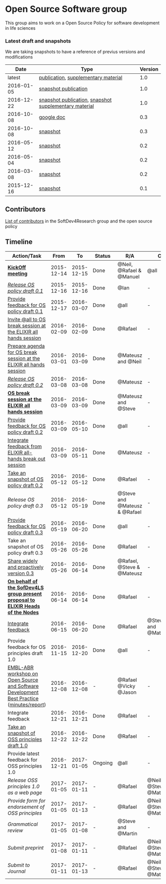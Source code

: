 # Open Source Software group
This group aims to work on a Open Source Policy for software development in life sciences

### Latest draft and snapshots
We are taking snapshots to have a reference of previus versions and modifications

Date | Type | Version 
--- | --- | --- 
latest | [publication](https://docs.google.com/document/d/1r_J1D2Lum1up5XXejCCBVKoPkGuMeYI11qgFAojRBAE/edit?usp=sharing), [supplementary material](https://docs.google.com/document/d/1EvhqaDlC1u2iVfqGv-lvPGOgTM5Gc0zRbe70OhaBcqM/edit?usp=sharing) | 1.0
2016-01-05 | [snapshot publication](https://github.com/SoftDev4Research/open-source-software/blob/master/2017-01-05%20Open%20Source%20Principles%20for%20Research%20Software%20-%20publication%20-%201.0.md) | 1.0
2016-12-22 | [snapshot publication](https://github.com/SoftDev4Research/open-source-software/blob/master/2016-12-22%20Open%20Source%20Principles%20for%20Research%20Software%20-%20publication%20-%201.0.md), [snapshot supplementary material](https://github.com/SoftDev4Research/open-source-software/blob/master/2016-12-22%20Fears%20of%20open%20sourcing%20%26%20some%20ways%20to%20handle%20them%20-%20publication%20annex%201.0.md) | 1.0
2016-10-08 | [google doc](https://docs.google.com/document/d/1C8sWr-r9RJBO-RZaDtgjmlHLHCyTHxsBrD6I12vknQs/edit) | 0.3
2016-10-08 | [snapshot](https://github.com/SoftDev4Research/open-source-software/blob/master/2016-10-08%20Open%20source%20policy%20draft%200.3.md) | 0.3
2016-05-12 | [snapshot](https://github.com/SoftDev4Research/open-source-software/blob/master/2016-05-12%20Open%20source%20policy%20draft%200.2.md) | 0.2
2016-05-04 | [snapshot](https://github.com/SoftDev4Research/open-source-software/blob/master/2016-05-04%20Open%20source%20policy%20draft%200.2.md) | 0.2
2016-03-08 | [snapshot](https://github.com/SoftDev4Research/open-source-software/blob/master/2016-03-08%20Open%20source%20policy%20draft%200.2.md) | 0.2
2015-12-16 | [snapshot](https://github.com/SoftDev4Research/open-source-software/blob/master/2015-12-16%20Open%20source%20policy%20draft%200.1.md) | 0.1


## Contributors
[List of contributors](https://docs.google.com/spreadsheets/d/1JyFX5q2CQU7gzTuXrHrxKWYthnE9YcNWmu-qtB-nNxc/edit?usp=sharing) in the SoftDev4Research group and the open source policy



## Timeline

Action/Task | From | To | Status | R/A | C | I
--- | --- | --- | --- | --- | --- | ---
[**KickOff meeting**](https://docs.google.com/document/d/1kYvzigGBLtQAx4Jc7E0nsFu1oiiiitRR3vdWu7vGo1k/edit?usp=sharing) | 2015-12-14 | 2015-12-15 | Done | @Neil, @Rafael & @Manuel | @all | -
[*Release OS policy draft 0.1*](https://github.com/SoftDev4Research/open-source-software/blob/master/2015-12-16%20Open%20source%20policy%20draft%200.1.md) | 2015-12-16 | 2015-12-16 | Done | @Ian | - | @all
[Provide feedback for OS policy draft 0.1](https://github.com/SoftDev4Research/open-source-software/issues/02) | 2015-12-17 | 2016-03-07 | Done | @all | - | -
[Invite @all to OS break session at the ELIXIR all hands session](https://github.com/SoftDev4Research/open-source-software/issues/06) | 2016-02-09 | 2016-02-09 | Done | @Rafael | - | @all
[Prepare agenda for OS break session at the ELIXIR all hands session](https://github.com/SoftDev4Research/open-source-software/issues/07) | 2016-03-01 | 2016-03-09 | Done | @Mateusz and @Neil | - | -
[*Release OS policy draft 0.2*](https://github.com/SoftDev4Research/open-source-software/blob/master/2016-03-08%20Open%20source%20policy%20draft%200.2.md) | 2016-03-08 | 2016-03-08 | Done | @Mateusz | - | @all
[**OS break session at the ELIXIR all hands session**](https://drive.google.com/folderview?id=0B7f0XeB0a0HlS0E5QnFyTHhJSWM&usp=sharing) | 2016-03-09 | 2016-03-09 | Done | @Mateusz and @Steve | - | @all
[Provide feedback for OS policy draft 0.2](https://github.com/SoftDev4Research/open-source-software/issues/4) | 2016-03-09 | 2016-05-10 | Done | @all | - | -
[Integrate feedback from ELIXIR all-hands break out session](https://github.com/SoftDev4Research/open-source-software/issues/08) | 2016-03-09 | 2016-05-11 | Done | @Mateusz | - | -
[Take an snapshot of OS policy draft 0.2](https://github.com/SoftDev4Research/open-source-software/blob/master/2016-05-12%20Open%20source%20policy%20draft%200.2.md) | 2016-05-12 | 2016-05-12 | Done | @Rafael | - | -
*Release OS policy draft 0.3* | 2016-05-12 | 2016-05-19 | Done | @Steve and @Mateusz & @Rafael | - | @all
[Provide feedback for OS policy draft 0.3](https://github.com/SoftDev4Research/open-source-software/issues/9) | 2016-05-19 | 2016-06-20 | Done | @all | - | -
Take an snapshot of OS policy draft 0.3 | 2016-05-26 | 2016-05-26 | Done | @Rafael | - | -
[Share widely and proactively version 0.3](https://github.com/SoftDev4Research/open-source-software/issues/03) | 2016-05-26 | 2016-06-14 | Done | @Rafael, @Steve & @Mateusz  | - | @all
[**On behalf of the SofDev4LS group present proposal to ELIXIR Heads of the Nodes**](https://github.com/SoftDev4Research/open-source-software/issues/11) | 2016-06-14 | 2016-06-14| Done | @Rafael | - | @all
[Integrate feedback](https://github.com/SoftDev4Research/open-source-software/issues/10) | 2016-06-15  | 2016-06-20 | Done | @Rafael | @Steve and @Mateusz | -
Provide feedback for OS principles draft 1.0 | 2016-11-15 | 2016-12-20 | Done | @all | - | -
[EMBL-ABR workshop on Open Source and Software Development Best Practice](https://www.embl-abr.org.au/bioinformatics-sw-workshop/) ([minutes/report](http://tinyurl.com/EMBL-ABR-software ))| 2016-12-08  | 2016-12-08 | - | @Rafael @Vicky @Jason | - | -
Integrate feedback | 2016-12-21  | 2016-12-21 | Done | @Rafael | - | @all
[Take an snapshot of OSS principles draft 1.0](https://github.com/SoftDev4Research/open-source-software/blob/master/2016-12-22%20Open%20Source%20Principles%20for%20Research%20Software%20-%20publication%20-%201.0.md) | 2016-12-22 | 2016-12-22 | Done | @Rafael | - | -
Provide latest feedback for OSS principles 1.0 | 2016-12-21 | 2017-01-05 | Ongoing | @all | - | -
*Release OSS principles 1.0 as a web page* | 2017-01-05 | 2017-01-11 | - | @Rafael | @Neil, @Steve & @Mateusz | -
*Provide form for endorsement of OSS principles* | 2017-01-05 | 2017-01-13 | - | @Rafael | @Neil, @Steve & @Mateusz | -
*Grammatical review* | 2017-01-05 | 2017-01-08 | - | @Steve and @Martin | - | -
*Submit preprint* | 2017-01-08 | 2017-01-11 | - | @Rafael | @Neil, @Steve & @Mateusz| @all
*Submit to Journal* | 2017-01-11 | 2017-01-13 | - | @Rafael | @Neil, @Steve & @Mateusz | @all
